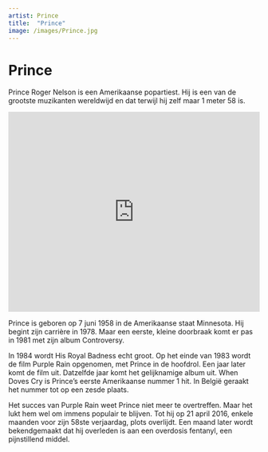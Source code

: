 ```yaml
---
artist: Prince
title:  "Prince"
image: /images/Prince.jpg
---
```


# Prince
<span class="lead">Prince Roger Nelson is een Amerikaanse popartiest. Hij is een van de grootste muzikanten wereldwijd en dat terwijl hij zelf maar 1 meter 58 is.</span>

<iframe width="100%" height="400" src="https://www.youtube.com/embed/JuFuUQn9CZM" frameborder="0" allowfullscreen></iframe>Prince is geboren op 7 juni 1958 in de Amerikaanse staat Minnesota. Hij begint zijn carrière in 1978. Maar een eerste, kleine doorbraak komt er pas in 1981 met zijn album <span class="engels">Controversy</span>. In 1984 wordt <span class="engels">His Royal Badness echt</span> groot. Op het einde van 1983 wordt de film <span class="engels">Purple Rain</Span> opgenomen, met Prince in de hoofdrol. Een jaar later komt de film uit. Datzelfde jaar komt het gelijknamige album uit. <span class="engels">When Doves Cry</span> is Prince’s eerste Amerikaanse <span tooltip="  {% include link.html tekst='Billboard' url='http://www.billboard.com/artist/351039/prince/chart?f=379' escaped=true new_tab=true %}">nummer 1 hit</span>. In België geraakt het nummer tot op een <span tooltip="  {% include link.html tekst='Ultratop' url='http://www.ultratop.be/nl/search.asp?search=when%20doves%20cry&cat=s' escaped=true new_tab=true %}">zesde plaats</span>. Het succes van <span class="engels">Purple Rain</span> weet Prince niet meer te overtreffen. Maar het lukt hem wel om immens populair te blijven. Tot hij op 21 april 2016, enkele maanden voor zijn 58ste verjaardag, plots overlijdt. Een maand later wordt bekendgemaakt dat hij overleden is aan een overdosis fentanyl, een pijnstillend middel.